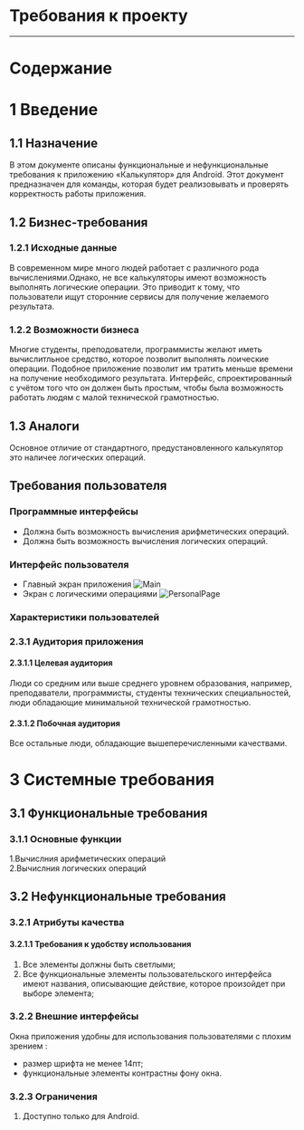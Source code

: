 # Требования к проекту
---
# Содержание

# 1 Введение

## 1.1 Назначение

 В этом документе описаны функциональные и нефункциональные требования к приложению «Калькулятор» для Android. Этот документ предназначен для команды, которая будет реализовывать и проверять корректность работы приложения.

## 1.2 Бизнес-требования


### 1.2.1 Исходные данные

В современном мире много людей работает с различного рода вычислениями.Однако, не все калькуляторы имеют возможность выполнять логические операции. Это приводит к тому, что пользователи ищут сторонние сервисы для получение желаемого результата. 


### 1.2.2 Возможности бизнеса

Многие студенты, преподователи, программисты желают иметь вычислитльное средство, которое позволит выполнять лоические операции.
Подобное приложение позволит им тратить меньше времени на получение необходимого результата. Интерфейс, спроектированный с учётом
того что он должен быть простым, чтобы была возможность работать людям с малой технической грамотностью.

## 1.3 Аналоги

Основное отличие от стандартного, предустановленного калькулятор это наличее логических операций.

## Требования пользователя

### Программные интерфейсы

- Должна быть возможность вычисления арифметических операций.
- Должна быть возможность вычисления логических операций.
 
### Интерфейс пользователя

- Главный экран приложения
  ![Main](mockups/calc_obich.png)
- Экран с логическими операциями
  ![PersonalPage](mockups/calc_prog.png)


### Характеристики пользователей


### 2.3.1 Аудитория приложения


#### 2.3.1.1 Целевая аудитория

 Люди со средним или выше среднего уровнем образования, например, преподаватели, программисты, студенты технических специальностей,  люди обладающие минимальной технической грамотностью.


#### 2.3.1.2 Побочная аудитория
Все остальные люди, обладающие вышеперечисленными качествами.


# 3 Системные требования


## 3.1 Функциональные требования


### 3.1.1 Основные функции
1.Вычислния арифметических операций  
2.Вычислния логических операций 

## 3.2 Нефункциональные требования


### 3.2.1 Атрибуты качества


#### 3.2.1.1 Требования к удобству использования
1. Все элементы должны быть светлыми;
2. Все функциональные элементы пользовательского интерфейса имеют названия, описывающие действие, которое произойдет при выборе элемента;


### 3.2.2 Внешние интерфейсы
Окна приложения удобны для использования пользователями с плохим зрением :
  * размер шрифта не менее 14пт;
  * функциональные элементы контрастны фону окна.


### 3.2.3 Ограничения
1. Доступно только для Android.
